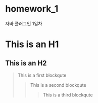 # homework_1
자바 플러그인 1일차

This is an H1
=============

This is an H2
-------------

> This is a first blockqute
> > This is a second blockqute
> > > This is a third blockqute
